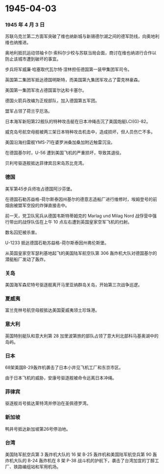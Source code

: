 # 1945-04-03

### 1945 年 4 月 3 日

苏联乌克兰第二方面军突破了维也纳新城与新锡德尔湖之间的德军防线，向奥地利维也纳推进。

奥地利抵抗运动领袖卡尔·索科尔少校与苏联当局会面，商讨在维也纳进行合作以防止该城市遭到破坏的事宜。

步兵将军威廉·哈塞取代瓦尔特·涅林担任德国第一装甲集团军司令。

英国第二集团军抵达德国明斯特，而美国第九集团军攻占了雷克林豪森。

美国第一集团军攻占德国富尔达和卡塞尔。

德国火箭兵改编为正规部队，加入德国第五军团。

盟军占领了荷兰亨厄洛。

日本海军新阳第22舰队的特种攻击艇在日本冲绳击沉了美国炮艇LCI(G)-82。

威克岛号航空母舰被两三架日本特种攻击机击中，造成损坏，但人员伤亡不多。

美国沿海扫雷舰YMS-71在婆罗洲桑加桑加附近触雷沉没。

在德国基尔时，U-56 遭到美国飞机的严重损坏，导致其退役。

贝利号驱逐舰抵达菲律宾吕宋岛苏比克湾。

### 德国

美军第45步兵师攻占德国阿沙芬堡。

在德国石勒苏益格-荷尔斯泰因州基尔的德意志造船厂进行维修时，埃姆登号的前烟囱被盟军空投的炸弹直接击中。

前一天，党卫队宪兵从德国韦斯特蒂姆克的 Marlag und Milag Nord
战俘营中强行带出的战俘队伍在上午 10 点左右遭到英国皇家空军飞机的扫射。

数名囚犯被杀害。

U-1233 抵达德国石勒苏益格-荷尔斯泰因州弗伦斯堡。

从英国皇家空军瑟利基地起飞的美国陆军航空队第 306
轰炸机大队对德国基尔的潜艇船厂发动了轰炸。

### 关岛

美国海军森尼特号驱逐舰离开马里亚纳群岛关岛，开始第三次战争巡逻。

### 夏威夷

富兰克林号航空母舰抵达美国夏威夷领土珍珠港。

### 意大利

英国特别艇队和意大利第 28
加里波第旅的部队占领了意大利北部科马基奥湖中的岛屿。

### 日本

68架美国B-29轰炸机袭击了日本小井见飞机工厂和东京市区。

由于日本飞机的威胁，安康号驱逐舰被命令远离日本冲绳。

### 菲律宾

驱逐舰肖号抵达莱特湾并停泊在圣佩德罗湾。

### 新加坡

鸭井号抵达新加坡第26号停泊地。

### 台湾

美国陆军航空兵第 3 轰炸机大队的 16 架 B-25 轰炸机和美国陆军航空兵第 90
轰炸机大队的 B-24 轰炸机在 8 架 P-38
战斗机的护航下，袭击了台湾加宜的丁醇工厂、铁路编组站和军用机场。